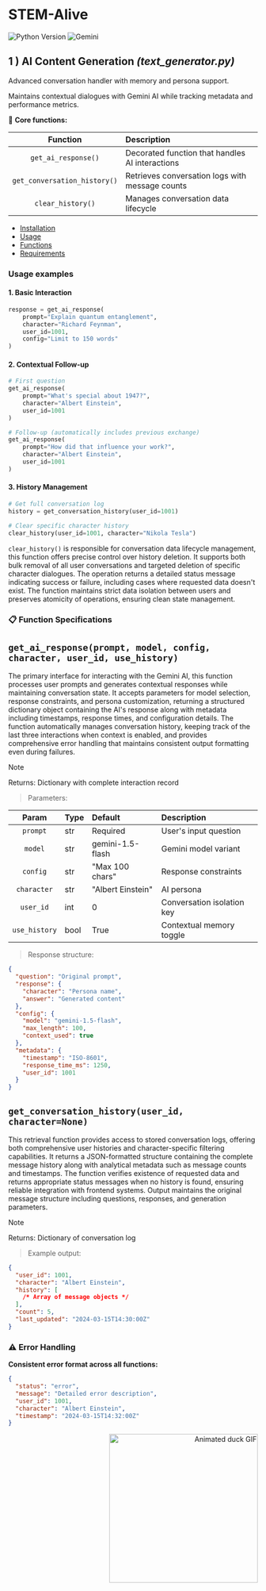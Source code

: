 # STEM-Alive
![Python Version](https://img.shields.io/badge/python-3.8+-blue.svg)
![Gemini](https://img.shields.io/badge/Gemini-1.5+-orange.svg)

## 1 ) AI Content Generation _(text_generator.py)_

Advanced conversation handler with memory and persona support.

Maintains contextual dialogues with Gemini AI while tracking metadata and performance metrics.

🍔 **Core functions:**

|          Function           | Description |
|:---------------------------:|:------------|
|      `get_ai_response()`      | Decorated function that handles AI interactions |
| `get_conversation_history()`  | Retrieves conversation logs with message counts |
|       `clear_history()`       | Manages conversation data lifecycle |

- [Installation](../README.md#installation)
- [Usage](#usage-examples)
- [Functions](#-function-specifications)
- [Requirements](../README.md#shipit-requirements)

### Usage examples
#### 1. Basic Interaction
```python
response = get_ai_response(
    prompt="Explain quantum entanglement",
    character="Richard Feynman",
    user_id=1001,
    config="Limit to 150 words"
)
```
#### 2. Contextual Follow-up
```python
# First question
get_ai_response(
    prompt="What's special about 1947?",
    character="Albert Einstein",
    user_id=1001
)

# Follow-up (automatically includes previous exchange)
get_ai_response(
    prompt="How did that influence your work?",
    character="Albert Einstein", 
    user_id=1001
)
```
#### 3. History Management
```python
# Get full conversation log
history = get_conversation_history(user_id=1001)

# Clear specific character history
clear_history(user_id=1001, character="Nikola Tesla")
```
`clear_history()` is responsible for conversation data lifecycle management, this function offers precise control over history deletion. It supports both bulk removal of all user conversations and targeted deletion of specific character dialogues. The operation returns a detailed status message indicating success or failure, including cases where requested data doesn't exist. The function maintains strict data isolation between users and preserves atomicity of operations, ensuring clean state management.

### 📋 Function Specifications
`get_ai_response(prompt, model, config, character, user_id, use_history)`
---
The primary interface for interacting with the Gemini AI, this function processes user prompts and generates contextual responses while maintaining conversation state. It accepts parameters for model selection, response constraints, and persona customization, returning a structured dictionary object containing the AI's response along with metadata including timestamps, response times, and configuration details. The function automatically manages conversation history, keeping track of the last three interactions when context is enabled, and provides comprehensive error handling that maintains consistent output formatting even during failures.

> [!NOTE]
> Returns: Dictionary with complete interaction record

> Parameters:

| Param | Type | Default | Description |
|:-----:|:-----|:--------|:------------|
| `prompt` | str | Required | User's input question |
| `model` | str | gemini-1.5-flash | Gemini model variant |
| `config` | str | "Max 100 chars" | Response constraints |
| `character`	| str | "Albert Einstein" | AI persona |
| `user_id` | int | 0 | Conversation isolation key |
| `use_history` | bool | True | Contextual memory toggle |

> Response structure:

```json
{
  "question": "Original prompt",
  "response": {
    "character": "Persona name",
    "answer": "Generated content"
  },
  "config": {
    "model": "gemini-1.5-flash",
    "max_length": 100,
    "context_used": true
  },
  "metadata": {
    "timestamp": "ISO-8601",
    "response_time_ms": 1250,
    "user_id": 1001
  }
}
```

`get_conversation_history(user_id, character=None)`
---
This retrieval function provides access to stored conversation logs, offering both comprehensive user histories and character-specific filtering capabilities. It returns a JSON-formatted structure containing the complete message history along with analytical metadata such as message counts and timestamps. The function verifies existence of requested data and returns appropriate status messages when no history is found, ensuring reliable integration with frontend systems. Output maintains the original message structure including questions, responses, and generation parameters.

> [!NOTE]
> Returns: Dictionary of conversation log

> Example output:

```json
{
  "user_id": 1001,
  "character": "Albert Einstein",
  "history": [
    /* Array of message objects */
  ],
  "count": 5,
  "last_updated": "2024-03-15T14:30:00Z"
}
```

### ⚠️ Error Handling
**Consistent error format across all functions:**
```json
{
  "status": "error",
  "message": "Detailed error description",
  "user_id": 1001,
  "character": "Albert Einstein",
  "timestamp": "2024-03-15T14:32:00Z"
}
```

<div align="right">
    <a href="https://media0.giphy.com/media/v1.Y2lkPTc5MGI3NjExbGhpcnUxanJsZmV6czliNXJuMnVkajZ1Znp1Z2F6cnJnaDl4OGh1MCZlcD12MV9pbnRlcm5hbF9naWZfYnlfaWQmY3Q9cw/DHAa1UQA95eWTZMOxQ/giphy.gif">
        <img src="https://media0.giphy.com/media/v1.Y2lkPTc5MGI3NjExbGhpcnUxanJsZmV6czliNXJuMnVkajZ1Znp1Z2F6cnJnaDl4OGh1MCZlcD12MV9pbnRlcm5hbF9naWZfYnlfaWQmY3Q9cw/DHAa1UQA95eWTZMOxQ/giphy.gif" alt="Animated duck GIF" width="300" />
    </a>
</div>
